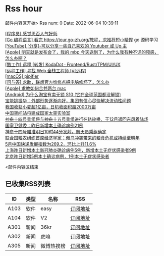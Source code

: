 # Rss hour

邮件内容区开始>
Rss num: 0  Date: 2022-06-04 10:39:11 <br/>

<a href='https://www.v2ex.com/t/857216#reply0'>[程序员] 感觉思否人气好低</a><br/>
<a href='https://www.v2ex.com/t/857215#reply0'>[Go 编程语言] 看完 https://tour.go-zh.org/教程，求推荐短小精悍 go 源码学习</a><br/>
<a href='https://www.v2ex.com/t/857214#reply4'>[YouTube] [分享]-可以分享一些自己喜欢的 Youtuber 或 Up 主</a><br/>
<a href='https://www.v2ex.com/t/857213#reply19'>[Apple] 明天就是发布会了，我的 mbp 今天送到了，为什么我有种不详的预感，怎么办啊？</a><br/>
<a href='https://www.v2ex.com/t/857210#reply0'>[酷工作] 远程 [转发] KodaDot · Frontend/Rust/TPM/UI/UX</a><br/>
<a href='https://www.v2ex.com/t/857209#reply2'>[远程工作] 寻找 Web 全栈工程师 [可远程]</a><br/>
<a href='https://www.v2ex.com/t/857208#reply2'>[macOS] pipifier</a><br/>
<a href='https://www.v2ex.com/t/857207#reply11'>[问与答] 求助，联想官方维修点把电脑修坏了，怎么办</a><br/>
<a href='https://www.v2ex.com/t/857206#reply5'>[Apple] 求教如何合并两台 mac</a><br/>
<a href='https://www.v2ex.com/t/857205#reply9'>[Android] 为什么淘宝有卖无锁 S10 (它在全球范围都没解锁)</a><br/>
<a href='https://36kr.com/newsflashes/1770086396737800'>宝能姚振华：外部形势逐渐向好，集团有信心尽快解决流动性问题</a><br/>
<a href='https://36kr.com/newsflashes/1770074287700482'>我国收获小麦超1亿亩，日机收面积超2000万亩</a><br/>
<a href='https://36kr.com/newsflashes/1770039234574855'>中国空间站将建成国家太空实验室</a><br/>
<a href='https://36kr.com/newsflashes/1770030854322696'>神舟十四号乘组将与神舟十五号乘组进行在轨轮换，于12月返回东风着陆场</a><br/>
<a href='https://36kr.com/newsflashes/1770020763597320'>国家卫健委：昨日新增本土确诊病例21例</a><br/>
<a href='https://36kr.com/newsflashes/1770018380724480'>神舟十四号瞄准明日10时44分发射，航天员乘组确定</a><br/>
<a href='https://36kr.com/newsflashes/1770008017910019'>联合国粮农组织首席经济学家：俄乌冲突带来的粮食危机或持续至明年</a><br/>
<a href='https://36kr.com/newsflashes/1769983280806148'>5月中国快递发展指数为269.2，环比上升11.6%</a><br/>
<a href='https://36kr.com/newsflashes/1769978254227969'>上海昨日新增本土新冠肺炎确诊病例5例，新增本土无症状感染者9例</a><br/>
<a href='https://36kr.com/newsflashes/1769971858077960'>北京昨日新增5例本土确诊病例，1例本土无症状感染者</a><br/>


<邮件内容区结束

## 已收集RSS列表

| ID | 类型 | 名称  | RSS  |
| -- | -- | -- | -- | 
| A103  | 软件 | easy | [订阅地址](http://rsshub.v2fy.com:1200/weibo/user/1088413295) |
| A104  | 软件 | V2  | [订阅地址](http://www.v2ex.com/index.xml) |
| A301  | 新闻 | 36kr | [订阅地址](https://www.36kr.com/feed) |
| A302  | 新闻 | 虎嗅 | [订阅地址](https://www.huxiu.com/rss/0.xml) |
| A305  | 新闻 | 微博热搜榜 | [订阅地址](https://rsshub.app/weibo/search/hot) |
